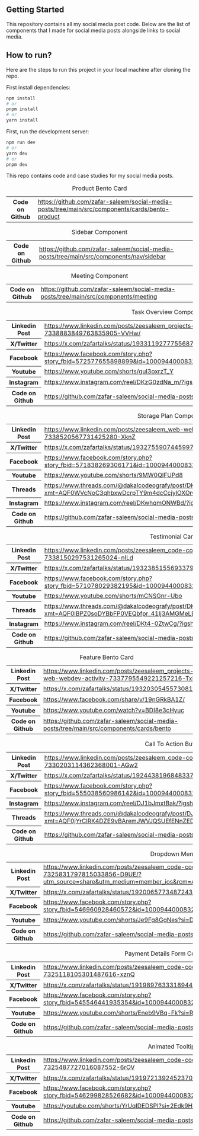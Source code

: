 ## Getting Started

This repository contains all my social media post code. Below are the list of components that I made for social media posts alongside links to social media.

## How to run?
Here are the steps to run this project in your local machine after cloning the repo.

First install dependencies:

```bash
npm install
# or
pnpm install
# or
yarn install
```

First, run the development server:

```bash
npm run dev
# or
yarn dev
# or
pnpm dev
```

This repo contains code and case studies for my social media posts.

<table style="width:100%">
  <caption>Product Bento Card</caption>
  <tr>
    <th>Code on Github</th>
    <td>
      <a href="https://github.com/zafar-saleem/social-media-posts/tree/main/src/components/cards/bento-product">
        https://github.com/zafar-saleem/social-media-posts/tree/main/src/components/cards/bento-product
      </a>
    </td>
  </tr>
</table>

<table style="width:100%">
  <caption>Sidebar Component</caption>
  <tr>
    <th>Code on Github</th>
    <td>
      <a href="https://github.com/zafar-saleem/social-media-posts/tree/main/src/components/nav/sidebar">
        https://github.com/zafar-saleem/social-media-posts/tree/main/src/components/nav/sidebar
      </a>
    </td>
  </tr>
</table>

<table style="width:100%">
  <caption>Meeting Component</caption>
  <tr>
    <th>Code on Github</th>
    <td>
      <a href="https://github.com/zafar-saleem/social-media-posts/tree/main/src/components/meeting">
        https://github.com/zafar-saleem/social-media-posts/tree/main/src/components/meeting
      </a>
    </td>
  </tr>
</table>


<table style="width:100%">
  <caption>Task Overview Component</caption>
  <tr>
    <th>Linkedin Post</th>
    <td>
      <a href="https://www.linkedin.com/posts/zeesaleem_projects-jobs-opentowork-activity-7338883849763835905-VVHw/?utm_medium=ios_app&rcm=ACoAADAmdNEBgLgxVHNYkqxYAfUlfNqhdoKhJJs&utm_source=social_share_send&utm_campaign=share_via">
        https://www.linkedin.com/posts/zeesaleem_projects-jobs-opentowork-activity-7338883849763835905-VVHw/
      </a>
    </td>
  </tr>
  <tr>
    <th>X/Twitter</th>
    <td>
      <a href="https://x.com/zafartalks/status/1933119277755687167?s=12">
        https://x.com/zafartalks/status/1933119277755687167
      </a>
    </td>
  </tr>
  <tr>
    <th>Facebook</th>
    <td>
      <a href="https://www.facebook.com/story.php?story_fbid=572577655898899&id=100094400083251&mibextid=wwXIfr&rdid=ejL9OppjydKr58tB#">
        https://www.facebook.com/story.php?story_fbid=572577655898899&id=100094400083251&mibextid=wwXIfr&rdid=ejL9OppjydKr58tB#
      </a>
    </td>
  </tr>
  <tr>
    <th>Youtube</th>
    <td>
      <a href=https://www.youtube.com/shorts/guI3oxrzT_Y">
        https://www.youtube.com/shorts/guI3oxrzT_Y
      </a>
    </td>
  </tr>
  <tr>
    <th>Instagram</th>
    <td>
      <a href="https://www.instagram.com/reel/DKzG0zdNa_m/?igsh=b3hwdjhyd3B0aTVo">
        https://www.instagram.com/reel/DKzG0zdNa_m/?igsh=b3hwdjhyd3B0aTVo
      </a>
    </td>
  </tr>
  <tr>
    <th>Code on Github</th>
    <td>
      <a href="https://github.com/zafar-saleem/social-media-posts/tree/main/src/components/task-overview">
        https://github.com/zafar-saleem/social-media-posts/tree/main/src/components/task-overview
      </a>
    </td>
  </tr>
</table>

<table style="width:100%">
  <caption>Storage Plan Component</caption>
  <tr>
    <th>Linkedin Post</th>
    <td>
      <a href="https://www.linkedin.com/posts/zeesaleem_web-webdev-websites-activity-7338520567731425280-XknZ/?utm_medium=ios_app&rcm=ACoAADAmdNEBgLgxVHNYkqxYAfUlfNqhdoKhJJs&utm_source=social_share_send&utm_campaign=share_via">
        https://www.linkedin.com/posts/zeesaleem_web-webdev-websites-activity-7338520567731425280-XknZ
      </a>
    </td>
  </tr>
  <tr>
    <th>X/Twitter</th>
    <td>
      <a href="https://x.com/zafartalks/status/1932755907445997659">
        https://x.com/zafartalks/status/1932755907445997659
      </a>
    </td>
  </tr>
  <tr>
    <th>Facebook</th>
    <td>
      <a href="https://www.facebook.com/story.php?story_fbid=571838269306171&id=100094400083251&mibextid=wwXIfr&rdid=Hcq0yLsxUCv5s9J9#">
        https://www.facebook.com/story.php?story_fbid=571838269306171&id=100094400083251&mibextid=wwXIfr&rdid=Hcq0yLsxUCv5s9J9#
      </a>
    </td>
  </tr>
  <tr>
    <th>Youtube</th>
    <td>
      <a href="https://www.youtube.com/shorts/9MW0QIFUPd8">
        https://www.youtube.com/shorts/9MW0QIFUPd8
      </a>
    </td>
  </tr>
  <tr>
    <th>Threads</th>
    <td>
      <a href="https://www.threads.com/@dakalcodeografy/post/DKwiKn_Iaz3?xmt=AQF0WVcNoC3qhbxwDcrpTY9m4dcCcjylOXOrGjvDhUMPoA">
        https://www.threads.com/@dakalcodeografy/post/DKwiKn_Iaz3?xmt=AQF0WVcNoC3qhbxwDcrpTY9m4dcCcjylOXOrGjvDhUMPoA
      </a>
    </td>
  </tr>
  <tr>
    <th>Instagram</th>
    <td>
      <a href="https://www.instagram.com/reel/DKwhqmONWBd/?igsh=ejdrMzQyOTY3MGZw">
        https://www.instagram.com/reel/DKwhqmONWBd/?igsh=ejdrMzQyOTY3MGZw
      </a>
    </td>
  </tr>
  <tr>
    <th>Code on Github</th>
    <td>
      <a href="https://github.com/zafar-saleem/social-media-posts/tree/main/src/components/storage-plan">
        https://github.com/zafar-saleem/social-media-posts/tree/main/src/components/storage-plan
      </a>
    </td>
  </tr>
</table>

<table style="width:100%">
  <caption>Testimonial Card</caption>
  <tr>
    <th>Linkedin Post</th>
    <td>
      <a href="https://www.linkedin.com/posts/zeesaleem_code-coding-programming-activity-7338150297531265024-nILd/?utm_medium=ios_app&rcm=ACoAADAmdNEBgLgxVHNYkqxYAfUlfNqhdoKhJJs&utm_source=social_share_send&utm_campaign=share_via">
        https://www.linkedin.com/posts/zeesaleem_code-coding-programming-activity-7338150297531265024-nILd
      </a>
    </td>
  </tr>
  <tr>
    <th>X/Twitter</th>
    <td>
      <a href="https://x.com/zafartalks/status/1932385155693379710?s=12">
        https://x.com/zafartalks/status/1932385155693379710?s=12
      </a>
    </td>
  </tr>
  <tr>
    <th>Facebook</th>
    <td>
      <a href="https://www.facebook.com/story.php?story_fbid=571078029382195&id=100094400083251&mibextid=wwXIfr&rdid=RDG49reQCepEpVqX#">
        https://www.facebook.com/story.php?story_fbid=571078029382195&id=100094400083251&mibextid=wwXIfr&rdid=RDG49reQCepEpVqX#
      </a>
    </td>
  </tr>
  <tr>
    <th>Youtube</th>
    <td>
      <a href="https://www.youtube.com/shorts/mCNSGnr-Ubo">
        https://www.youtube.com/shorts/mCNSGnr-Ubo
      </a>
    </td>
  </tr>
  <tr>
    <th>Threads</th>
    <td>
      <a href="https://www.threads.com/@dakalcodeografy/post/DKt5DUEo77w?xmt=AQF0lBPZ0soDYBbFP0VEQbfpr_41Ij3AMGMeLBTR4JG1hA">
        https://www.threads.com/@dakalcodeografy/post/DKt5DUEo77w?xmt=AQF0lBPZ0soDYBbFP0VEQbfpr_41Ij3AMGMeLBTR4JG1hA
      </a>
    </td>
  </tr>
  <tr>
    <th>Instagram</th>
    <td>
      <a href="https://www.instagram.com/reel/DKt4-0ZtwCg/?igsh=MWMyMHNhaTF0cm5mbA%3D%3D">
        https://www.instagram.com/reel/DKt4-0ZtwCg/?igsh=MWMyMHNhaTF0cm5mbA%3D%3D
      </a>
    </td>
  </tr>
  <tr>
    <th>Code on Github</th>
    <td>
      <a href="https://github.com/zafar-saleem/social-media-posts/tree/main/src/components/cards/testimonial">
        https://github.com/zafar-saleem/social-media-posts/tree/main/src/components/cards/testimonial
      </a>
    </td>
  </tr>
</table>

<table style="width:100%">
  <caption>Feature Bento Card</caption>
  <tr>
    <th>Linkedin Post</th>
    <td>
      <a href="https://www.linkedin.com/posts/zeesaleem_projects-web-webdev-activity-7337795549221257216-TxNP?utm_source=share&utm_medium=member_desktop&rcm=ACoAADAmdNEBgLgxVHNYkqxYAfUlfNqhdoKhJJs">
        https://www.linkedin.com/posts/zeesaleem_projects-web-webdev-activity-7337795549221257216-TxNP
      </a>
    </td>
  </tr>
  <tr>
    <th>X/Twitter</th>
    <td>
      <a href="https://x.com/zafartalks/status/1932030545573081364">
        https://x.com/zafartalks/status/1932030545573081364
      </a>
    </td>
  </tr>
  <tr>
    <th>Facebook</th>
    <td>
      <a href="https://www.facebook.com/share/v/19nGRkBA1Z/">
        https://www.facebook.com/share/v/19nGRkBA1Z/
      </a>
    </td>
  </tr>
  <tr>
    <th>Youtube</th>
    <td>
      <a href="https://www.youtube.com/watch?v=BDI8e3cHyuc">
        https://www.youtube.com/watch?v=BDI8e3cHyuc
      </a>
    </td>
  </tr>
  <tr>
    <th>Code on Github</th>
    <td>
      <a href="https://github.com/zafar-saleem/social-media-posts/tree/main/src/components/cards/bento">
        https://github.com/zafar-saleem/social-media-posts/tree/main/src/components/cards/bento
      </a>
    </td>
  </tr>
</table>



<table style="width:100%">
  <caption>Call To Action Button</caption>
  <tr>
    <th>Linkedin Post</th>
    <td>
      <a href="https://www.linkedin.com/posts/zeesaleem_code-coding-programming-activity-7330203114362368001-AGw2/?utm_source=share&utm_medium=member_ios&rcm=ACoAADAmdNEBgLgxVHNYkqxYAfUlfNqhdoKhJJs">
        https://www.linkedin.com/posts/zeesaleem_code-coding-programming-activity-7330203114362368001-AGw2
      </a>
    </td>
  </tr>
  <tr>
    <th>X/Twitter</th>
    <td>
      <a href="https://x.com/zafartalks/status/1924438196848337105?s=12">
        https://x.com/zafartalks/status/1924438196848337105
      </a>
    </td>
  </tr>
  <tr>
    <th>Facebook</th>
    <td>
      <a href="https://www.facebook.com/story.php?story_fbid=555038560986142&id=100094400083251&mibextid=wwXIfr&rdid=9Dl7DKWfAbDhU4GC#">
        https://www.facebook.com/story.php?story_fbid=555038560986142&id=100094400083251&mibextid=wwXIfr&rdid=9Dl7DKWfAbDhU4GC#
      </a>
    </td>
  </tr>
  <tr>
    <th>Instagram</th>
    <td>
      <a href="https://www.instagram.com/reel/DJ1bJmxtBak/?igsh=NDF0am5oZ3N4YXQ0">
        https://www.instagram.com/reel/DJ1bJmxtBak/?igsh=NDF0am5oZ3N4YXQ0
      </a>
    </td>
  </tr>
  <tr>
    <th>Threads</th>
    <td>
      <a href="https://www.threads.com/@dakalcodeografy/post/DJ1bOswo15W?xmt=AQF0jYrClRK4DZE9vBAremJWVJQSUEfENnZED6vaTg1phA">
        https://www.threads.com/@dakalcodeografy/post/DJ1bOswo15W?xmt=AQF0jYrClRK4DZE9vBAremJWVJQSUEfENnZED6vaTg1phA
      </a>
    </td>
  </tr>
  <tr>
    <th>Code on Github</th>
    <td>
      <a href="https://github.com/zafar-saleem/social-media-posts/tree/main/src/components/buttons/CTA">
        https://github.com/zafar-saleem/social-media-posts/tree/main/src/components/buttons/CTA
      </a>
    </td>
  </tr>
</table>

<table style="width:100%">
  <caption>Dropdown Menu</caption>
  <tr>
    <th>Linkedin Post</th>
    <td>
      <a href="https://www.linkedin.com/posts/zeesaleem_code-coding-programming-activity-7325831797815033856-D9UE">
        https://www.linkedin.com/posts/zeesaleem_code-coding-programming-activity-7325831797815033856-D9UE/?utm_source=share&utm_medium=member_ios&rcm=ACoAADAmdNEBgLgxVHNYkqxYAfUlfNqhdoKhJJs
      </a>
    </td>
  </tr>
  <tr>
    <th>X/Twitter</th>
    <td>
      <a href="https://x.com/zafartalks/status/1920065773487243428">
        https://x.com/zafartalks/status/1920065773487243428
      </a>
    </td>
  </tr>
  <tr>
    <th>Facebook</th>
    <td>
      <a href="https://www.facebook.com/story.php?story_fbid=546960928460572&id=100094400083251&mibextid=wwXIfr&rdid=H2e5GPCZpSQovtKM#">
        https://www.facebook.com/story.php?story_fbid=546960928460572&id=100094400083251&mibextid=wwXIfr&rdid=H2e5GPCZpSQovtKM#
      </a>
    </td>
  </tr>
  <tr>
    <th>Youtube</th>
    <td>
      <a href="https://www.youtube.com/shorts/Je9Fg8GgNes?si=D0BzGHTPj0HCbJY5">
        https://www.youtube.com/shorts/Je9Fg8GgNes?si=D0BzGHTPj0HCbJY5
      </a>
    </td>
  </tr>
  <tr>
    <th>Code on Github</th>
    <td>
      <a href="https://github.com/zafar-saleem/social-media-posts/tree/main/src/components/cards/card-menu">
        https://github.com/zafar-saleem/social-media-posts/tree/main/src/components/cards/card-menu
      </a>
    </td>
  </tr>
</table>

<table style="width:100%">
  <caption>Payment Details Form Component</caption>
  <tr>
    <th>Linkedin Post</th>
    <td>
      <a href="https://www.linkedin.com/posts/zeesaleem_code-coding-programming-activity-7325118105301487616-xznQ/?utm_source=share&utm_medium=member_ios&rcm=ACoAADAmdNEBgLgxVHNYkqxYAfUlfNqhdoKhJJs">
        https://www.linkedin.com/posts/zeesaleem_code-coding-programming-activity-7325118105301487616-xznQ
      </a>
    </td>
  </tr>
  <tr>
    <th>X/Twitter</th>
    <td>
      <a href="https://x.com/zafartalks/status/1919897633318944930">
        https://x.com/zafartalks/status/1919897633318944930
      </a>
    </td>
  </tr>
  <tr>
    <th>Facebook</th>
    <td>
      <a href="https://www.facebook.com/story.php?story_fbid=545546441935354&id=100094400083251&mibextid=wwXIfr&rdid=y8o6veXosVUNdb86#">
        https://www.facebook.com/story.php?story_fbid=545546441935354&id=100094400083251&mibextid=wwXIfr&rdid=y8o6veXosVUNdb86#
      </a>
    </td>
  </tr>
  <tr>
    <th>Youtube</th>
    <td>
      <a href="https://www.youtube.com/shorts/Eneb9VBq-Fk?si=RQ9KE8yPi9dTyrmD">
        https://www.youtube.com/shorts/Eneb9VBq-Fk?si=RQ9KE8yPi9dTyrmD
      </a>
    </td>
  </tr>
  <tr>
    <th>Code on Github</th>
    <td>
      <a href="https://github.com/zafar-saleem/social-media-posts/tree/main/src/components/card-details">
        https://github.com/zafar-saleem/social-media-posts/tree/main/src/components/card-details
      </a>
    </td>
  </tr>
</table>

<table style="width:100%">
  <caption>Animated Tooltip</caption>
  <tr>
    <th>Linkedin Post</th>
    <td>
      <a href="https://www.linkedin.com/posts/zeesaleem_code-coding-programming-ugcPost-7325487727016087552-6rOV/?utm_source=share&utm_medium=member_ios&rcm=ACoAADAmdNEBgLgxVHNYkqxYAfUlfNqhdoKhJJs">
        https://www.linkedin.com/posts/zeesaleem_code-coding-programming-ugcPost-7325487727016087552-6rOV
      </a>
    </td>
  </tr>
  <tr>
    <th>X/Twitter</th>
    <td>
      <a href="https://x.com/zafartalks/status/1919721392452370675">
        https://x.com/zafartalks/status/1919721392452370675
      </a>
    </td>
  </tr>
  <tr>
    <th>Facebook</th>
    <td>
      <a href="https://www.facebook.com/story.php?story_fbid=546299828526682&id=100094400083251&mibextid=wwXIfr&rdid=tiKONxPzmRqNZwfh#">
        https://www.facebook.com/story.php?story_fbid=546299828526682&id=100094400083251&mibextid=wwXIfr&rdid=tiKONxPzmRqNZwfh#
      </a>
    </td>
  </tr>
  <tr>
    <th>Youtube</th>
    <td>
      <a href="https://youtube.com/shorts/YrUqIDEDSPI?si=2Edk9HG4YRZFoAhS">
        https://youtube.com/shorts/YrUqIDEDSPI?si=2Edk9HG4YRZFoAhS
      </a>
    </td>
  </tr>
  <tr>
    <th>Code on Github</th>
    <td>
      <a href="https://github.com/zafar-saleem/social-media-posts/tree/main/src/components/reviewers">
        https://github.com/zafar-saleem/social-media-posts/tree/main/src/components/reviewers
      </a>
    </td>
  </tr>
</table>
